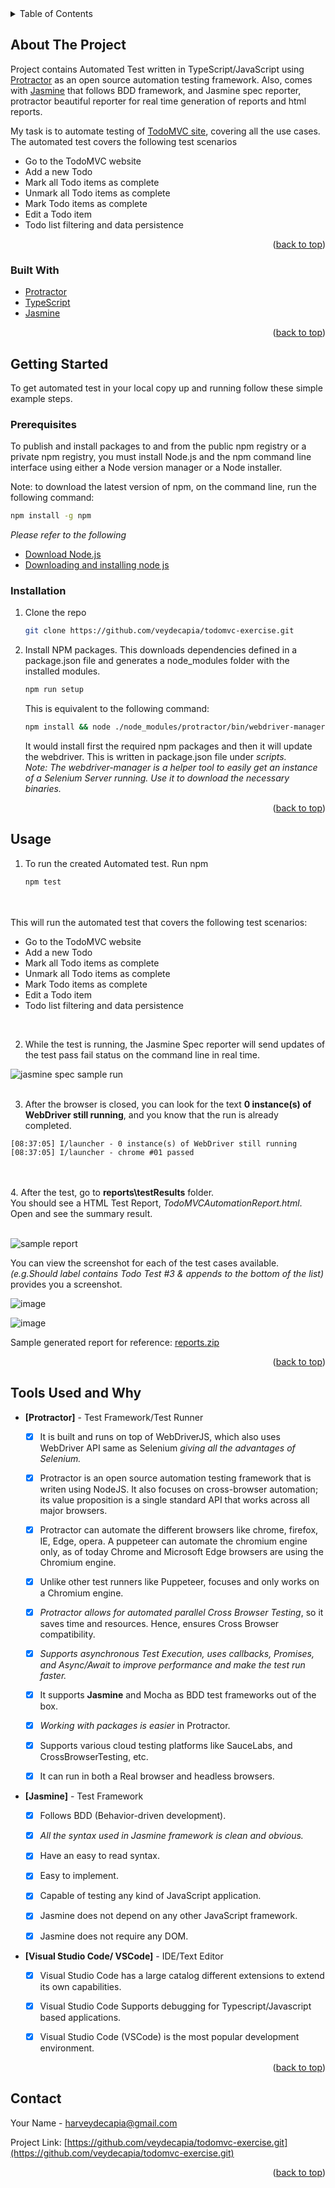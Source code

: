 
<div id="top"></div>

<!-- TABLE OF CONTENTS -->

<details>
  <summary>Table of Contents</summary>
  <ol>
    <li>
      <a href="#about-the-project">About The Project</a>
      <ul>
        <li><a href="#built-with">Built With</a></li>
      </ul>
    </li>
    <li>
      <a href="#getting-started">Getting Started</a>
      <ul>
        <li><a href="#prerequisites">Prerequisites</a></li>
        <li><a href="#installation">Installation</a></li>
      </ul>
    </li>
    <li><a href="#usage">Usage</a></li>
    <li><a href="#tools">Tools Used and Why</a></li>
    <li><a href="#contact">Contact</a></li>
  </ol>
</details>



<!-- ABOUT THE PROJECT -->
## About The Project

Project contains Automated Test written in TypeScript/JavaScript using [Protractor](https://www.protractortest.org/#/infrastructure) as an open source automation testing framework. Also, comes with [Jasmine](https://jasmine.github.io/) that follows BDD framework, and Jasmine spec reporter, protractor beautiful reporter for real time generation of reports and html reports.

My task is to automate testing of [TodoMVC site](https://www.todobackend.com/client/index.html?https://todo-backend-django.herokuapp.com/), covering all the use cases.
The automated test covers the following test scenarios
* Go to the TodoMVC website
* Add a new Todo
* Mark all Todo items as complete
* Unmark all Todo items as complete
* Mark Todo items as complete
* Edit a Todo item
* Todo list filtering and data persistence

<p align="right">(<a href="#top">back to top</a>)</p>



### Built With

* [Protractor](https://www.protractortest.org/#/infrastructure)
* [TypeScript](https://www.typescriptlang.org/)
* [Jasmine](https://jasmine.github.io/)


<p align="right">(<a href="#top">back to top</a>)</p>



<!-- GETTING STARTED -->
## Getting Started

To get automated test in your local copy up and running follow these simple example steps.


### Prerequisites
To publish and install packages to and from the public npm registry or a private npm registry, you must install Node.js and the npm command line interface using either a Node version manager or a Node installer.

Note: to download the latest version of npm, on the command line, run the following command:
   ```sh
   npm install -g npm
   ```
*Please refer to the following*
* [Download Node.js](https://nodejs.org/en/download/)
* [Downloading and installing node js](https://docs.npmjs.com/downloading-and-installing-node-js-and-npm)


### Installation

1. Clone the repo
   ```sh
   git clone https://github.com/veydecapia/todomvc-exercise.git
   ```
2. Install NPM packages. This downloads dependencies defined in a package.json file and generates a node_modules folder with the installed modules.
   ```sh
   npm run setup
   ```
   
   This is equivalent to the following command:
   ```sh
   npm install && node ./node_modules/protractor/bin/webdriver-manager update
   ```
   
   It would install first the required npm packages and then it will update the webdriver. This is written in package.json file under *scripts.*
   <br/>*Note: The webdriver-manager is a helper tool to easily get an instance of a Selenium Server running. Use it to download the necessary binaries.*

<p align="right">(<a href="#top">back to top</a>)</p>



<!-- USAGE EXAMPLES -->
## Usage

1. To run the created Automated test.
Run npm
   ```sh
   npm test
   ```
<br/><br/>
This will run the automated test that covers the following test scenarios: <br/>
* Go to the TodoMVC website
* Add a new Todo
* Mark all Todo items as complete
* Unmark all Todo items as complete
* Mark Todo items as complete
* Edit a Todo item
* Todo list filtering and data persistence

<br/>

2. While the test is running, the Jasmine Spec reporter will send updates of the test pass fail status on the command line in real time.<br/> 

![jasmine spec sample run](https://user-images.githubusercontent.com/6094567/141874714-5d1608fd-76fb-496b-8e8a-a4639e4b3dfd.png)<br/><br/>


3. After the browser is closed, you can look for the text **0 instance(s) of WebDriver still running**, and you know that the run is already completed.
```
[08:37:05] I/launcher - 0 instance(s) of WebDriver still running
[08:37:05] I/launcher - chrome #01 passed
```
<br/><br/>
4. After the test, go to **reports\testResults** folder.<br/>
  You should see a HTML Test Report, *TodoMVCAutomationReport.html*. Open and see the summary result.<br/><br/>
  
  ![sample report](https://user-images.githubusercontent.com/6094567/141874826-1781dc44-e06a-44f4-a344-d8ce6a0bf6aa.png)
  
  You can view the screenshot for each of the test cases available. *(e.g.Should label contains Todo Test #3 & appends to the bottom of the list)* provides you a screenshot.<br/>

  ![image](https://user-images.githubusercontent.com/6094567/141874992-9e3cb138-485a-494e-afdf-96920820b3ba.png)
  
  ![image](https://user-images.githubusercontent.com/6094567/141875024-e65b6a9a-14c6-42a4-8fbb-9123d615e054.png)
 
  Sample generated report for reference: [reports.zip](https://github.com/veydecapia/todomvc-exercise/files/7542445/reports.zip)



<p align="right">(<a href="#top">back to top</a>)</p>



<!-- ROADMAP -->
## Tools Used and Why

- **[Protractor]** - Test Framework/Test Runner
   - [x] It is built and runs on top of WebDriverJS, which also uses WebDriver API same as Selenium *giving all the advantages of Selenium.*
   - [x] Protractor is an open source automation testing framework that is writen using NodeJS. It also focuses on cross-browser automation; its value proposition is a single standard API that works across all major browsers.
   - [x] Protractor can automate the different browsers like chrome, firefox, IE, Edge, opera. A puppeteer can automate the chromium engine only, as of today Chrome and Microsoft Edge browsers are using the Chromium engine. 
   - [x] Unlike other test runners like Puppeteer, focuses and only works on a Chromium engine.
   - [x] *Protractor allows for automated parallel Cross Browser Testing*, so it saves time and resources. Hence, ensures Cross Browser compatibility.
   - [x] *Supports asynchronous Test Execution, uses callbacks, Promises, and Async/Await to improve performance and make the test run faster.*
   - [x] It supports **Jasmine** and Mocha as BDD test frameworks out of the box.
   - [x] *Working with packages is easier* in Protractor.
   - [x] Supports various cloud testing platforms like SauceLabs, and CrossBrowserTesting, etc.
   - [x] It can run in both a Real browser and headless browsers.


- **[Jasmine]** - Test Framework
   - [x] Follows BDD (Behavior-driven development).
   - [x] *All the syntax used in Jasmine framework is clean and obvious.*
   - [x] Have an easy to read syntax.
   - [x] Easy to implement.
   - [x] Capable of testing any kind of JavaScript application.
   - [x] Jasmine does not depend on any other JavaScript framework.
   - [x] Jasmine does not require any DOM.


- **[Visual Studio Code/ VSCode]** - IDE/Text Editor
   - [x] Visual Studio Code has a large catalog different extensions to extend its own capabilities.
   - [x] Visual Studio Code Supports debugging for Typescript/Javascript based applications.
   - [x] Visual Studio Code (VSCode) is the most popular development environment.


<p align="right">(<a href="#top">back to top</a>)</p>


<!-- CONTACT -->
## Contact

Your Name - harveydecapia@gmail.com

Project Link: [https://github.com/veydecapia/todomvc-exercise.git](https://github.com/veydecapia/todomvc-exercise.git)

<p align="right">(<a href="#top">back to top</a>)</p>
